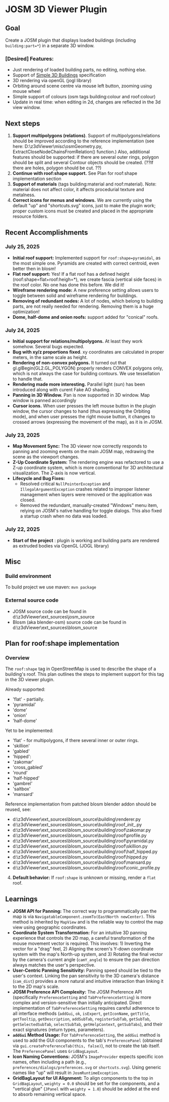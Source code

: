 # JOSM 3D Viewer Plugin

## Goal

Create a JOSM plugin that displays loaded buildings (including `building:part=*`) in a separate 3D window.

### [Desired] Features:
* Just rendering of loaded building parts, no editing, nothing else.
* Support of [Simple 3D Buildings](https://wiki.openstreetmap.org/wiki/Simple_3D_Buildings) specification
* 3D rendering via openGL (jogl library)
* Orbiting around scene centre via mouse left button, zooming using mouse wheel 
* Simple support of colours (osm tags building:colour and roof:colour)
* Update in real time: when editing in 2d, changes are reflected in the 3d view window.


## Next steps
1. **Support multipolygons (relations)**. Support of multipolygons/relations should be improved according to the reference implementation (see  here: D:\z3dViewer\misc\osmGeometry.py, ExtractCloseNodeChainsFromRelation() function.)
Also, additional features should be supported: if there are several outer rings, polygon should be split and several Contour objects should be created.
(??If there are holes, polygon should be cut. ??)
2. **Continue with roof:shape support.** See  Plan for roof:shape implementation section   
3. **Support of materials** (tags building:material  and roof:material). Note: material does not affect color, it affects procedurial texture and metalness.
4. **Correct icons for menus and windows.** We are currently using the default "up" and "shortcuts.svg" icons, just to make the plugin work; proper custom icons must be created and placed in the appropriate resource folders.

## Recent Accomplishments 

### July 25, 2025
* **Initial roof support:** Implemented support for `roof:shape=pyramidal`, as the most simple one. Pyramids are created with correct centroid, even better then in blosm!
* **Flat roof support:** Yes! If a flat roof has a defined height (roof:shape=flat+roof:heigh=*), we create fascia (vertical side faces) in the roof color. No one has done this before. We did it!
* **Wireframe rendering mode:** A new preference setting allows users to toggle between solid and wireframe rendering for buildings.
* **Removing of redundant nodes:** A lot of nodes, which belong to building parts, are not really needed for rendering. Removing them is a huge optimization!
* **Dome, half-dome and onion roofs:** support added for "conical" roofs.

### July 24, 2025
* **Initial support for relations/multipolygons.** At least they work somehow. Several bugs expected.
* **Bug with xy/z proportions fixed**. xy coordinates are calculated in proper meters, in the same scale as height.
* **Rendering of non-convex polygons.**  It turned out that  gl.glBegin(GL2.GL_POLYGON) properly renders CONVEX polygons only, which is not always the case for building contours. We use tessellation to handle that.
* **Rendering made more interesting.**  Parallel light (sun) has been introduced along with curent Fake AO  shading. 
* **Panning in 3D Window.** Pan is now supported in 3D window. Map window is panned accordingly
* **Cursor icons.** When user presses the left mouse button in the plugin window, the cursor changes to hand (thus expressing the Orbiting mode), and when user presses the 
right mouse button, it changes to crossed arrows (expressing the movement of the map), as it is in JOSM.

###  July 23, 2025

*   **Map Movement Sync:** The 3D viewer now correctly responds to panning and zooming events on the main JOSM map, redrawing the scene as the viewport changes.
*   **Z-Up Coordinate System:** The rendering engine was refactored to use a Z-up coordinate system, which is more conventional for 3D architectural visualization. The Z-axis is now vertical.
*   **Lifecycle and Bug Fixes:**
    *   Resolved critical `NullPointerException` and `IllegalArgumentException` crashes related to improper listener management when layers were removed or the application was closed.
    *   Removed the redundant, manually-created "Windows" menu item, relying on JOSM's native handling for toggle dialogs. This also fixed a startup crash when no data was loaded.

###  July 22, 2025
* **Start of the project** : plugin is working and building parts are rendered  as extruded bodies via OpenGL (JOGL library) 
 
## Misc 
 ### Build environment
 
 To build project we use maven: `mvn package`
 
 ### External source code

 * JOSM source code can be found in d:\z3dViewer\ext_sources\josm_source
 * Blosm (aka blender-osm) source code can be found in d:\z3dViewer\ext_sources\blosm_source

## Plan for roof:shape implementation

### Overview

The `roof:shape` tag in OpenStreetMap is used to describe the shape of a building's roof. This plan outlines the steps to implement support for this tag in the 3D viewer plugin.

Already supported: 
* 'flat' - partially.
* 'pyramidal'
* 'dome'
* 'onion'
* 'half-dome'

Yet to be implemented:
* 'flat' - for multipolygons, if there several inner or outer rings. 
* 'skillion' 
* 'gabled'
* 'hipped':
* 'zakomar'
* 'cross_gabled'
* 'round'
* 'half-hipped'
* 'gambrel'
* 'saltbox' 
* 'mansard' 


Reference implementation from patched blosm blender addon should be reused, see:

* d:\z3dViewer\ext_sources\blosm_source\\building\renderer.py
* d:\z3dViewer\ext_sources\blosm_source\\building\roof\__init__.py
* d:\z3dViewer\ext_sources\blosm_source\\building\roof\zakomar.py
* d:\z3dViewer\ext_sources\blosm_source\\building\roof\profile.py
* d:\z3dViewer\ext_sources\blosm_source\\building\roof\pyramidal.py
* d:\z3dViewer\ext_sources\blosm_source\\building\roof\skillion.py
* d:\z3dViewer\ext_sources\blosm_source\\building\roof\half_hipped.py
* d:\z3dViewer\ext_sources\blosm_source\\building\roof\hipped.py
* d:\z3dViewer\ext_sources\blosm_source\\building\roof\mansard.py
* d:\z3dViewer\ext_sources\blosm_source\\building\roof\conic_profile.py
    
4.  **Default behavior:** If `roof:shape` is unknown or missing, render a `flat` roof.

## Learnings

*   **JOSM API for Panning:** The correct way to programmatically pan the map is via `NavigatableComponent.zoomTo(EastNorth newCenter)`. This method is inherited by `MapView` and is the reliable way to control the map view using geographic coordinates.
*   **Coordinate System Transformation:** For an intuitive 3D panning experience that controls the 2D map, a careful transformation of the mouse movement vector is required. This involves: 1) Inverting the vector for a "drag" feel, 2) Aligning the screen's Y-down coordinate system with the map's North-up system, and 3) Rotating the final vector by the camera's current angle (`camY_angle`) to ensure the pan direction always matches the user's perspective.
*   **User-Centric Panning Sensitivity:** Panning speed should be tied to the user's context. Linking the pan sensitivity to the 3D camera's distance (`cam_dist`) provides a more natural and intuitive interaction than linking it to the 2D map's scale.
*   **JOSM Preference API Complexity:** The JOSM Preference API (specifically `PreferenceSetting` and `TabPreferenceSetting`) is more complex and version-sensitive than initially anticipated. Direct implementation of `TabPreferenceSetting` requires careful adherence to all interface methods (`addGui`, `ok`, `isExpert`, `getIconName`, `getTitle`, `getTooltip`, `getDescription`, `addSubTab`, `registerSubTab`, `getSubTab`, `getSelectedSubTab`, `selectSubTab`, `getHelpContext`, `getSubTabs`), and their exact signatures (return types, parameters).
*   **`addGui` Method Usage:** For `TabPreferenceSetting`, the `addGui` method is used to add the GUI components to the tab's `PreferencePanel` (obtained via `gui.createPreferenceTab(this, false)`), not to create the tab itself. The `PreferencePanel` uses `GridBagLayout`.
*   **Icon Naming Conventions:** JOSM's `ImageProvider` expects specific icon names, often including a path (e.g., `preferences/dialogs/preferences.svg` or `shortcuts.svg`). Using generic names like "up" will result in `JosmRuntimeException`.
*   **GridBagLayout for UI Alignment:** To align components to the top in `GridBagLayout`, `weighty = 0.0` should be set for the components, and a "vertical glue" (`JPanel` with `weighty = 1.0`) should be added at the end to absorb remaining vertical space.